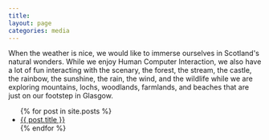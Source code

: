 ```yaml
---
title: 
layout: page
categories: media
---
```

When the weather is nice, we would like to immerse ourselves in Scotland's natural wonders. While we enjoy Human Computer Interaction, we also have a lot of fun interacting with the scenary, the forest, the stream, the castle, the rainbow, the sunshine, the rain, the wind, and the wildlife while we are exploring mountains, lochs, woodlands, farmlands, and beaches that are just on our footstep in Glasgow.

<ul>
  {% for post in site.posts %}
    <li>
      <a href="{{ post.url }}">{{ post.title }}</a>
    </li>
  {% endfor %}
</ul>
